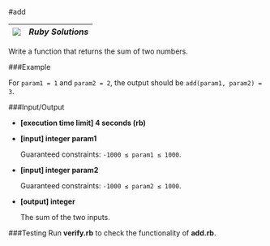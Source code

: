 #add

| ![](https://app.codesignal.com/user-icons/languages/rb.svg) | ***Ruby Solutions*** |
|---|---|

Write a function that returns the sum of two numbers.

###Example

For `param1 = 1` and `param2 = 2`, the output should be
`add(param1, param2) = 3`.

###Input/Output

- **[execution time limit] 4 seconds (rb)**


- **[input] integer param1**

    Guaranteed constraints:
`-1000 ≤ param1 ≤ 1000`.


- **[input] integer param2**

    Guaranteed constraints:
  `-1000 ≤ param2 ≤ 1000`.


- **[output] integer**

    The sum of the two inputs.

###Testing
Run **verify.rb** to check the functionality of **add.rb**.
